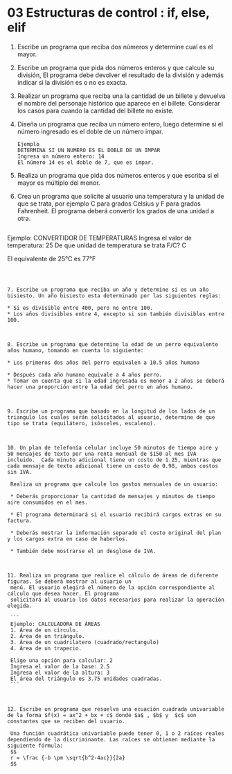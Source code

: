 # 03 Estructuras de control : if, else, elif

1. Escribe un programa que reciba dos números y determine cual es el mayor.

   

2. Escribe un programa que pida dos números enteros y que calcule su división, El programa debe devolver el resultado de la división y además indicar si la división es o no es exacta.

   

3. Realizar un programa que reciba una la cantidad de un billete y devuelva el nombre del personaje histórico que aparece en el billete. Considerar los casos para cuando la cantidad del billete no existe.
   

   
4. Diseña un programa que reciba un número entero, luego determine si el número ingresado es el doble de un número impar. 

   ```
   Ejemplo
   DETERMINA SI UN NUMERO ES EL DOBLE DE UN IMPAR
   Ingresa un número entero: 14
   El número 14 es el doble de 7, que es impar.
   ```

   

5. Realiza un programa que pida dos números enteros y que escriba si el mayor es múltiplo del menor.

   

6. Crea un programa que solicite al usuario una temperatura y la unidad de que se trata, por ejemplo C para grados Celsius y F para grados Fahrenheit. El programa deberá convertir los grados de una unidad a otra.
   
   ```
Ejemplo: 
   CONVERTIDOR DE TEMPERATURAS
   Ingresa el valor de temperatura: 25
   De que unidad de temperatura se trata F/C? C
   
   El equivalente de 25°C es 77°F
   ```
   
   

7. Escribe un programa que reciba un año y determine si es un año bisiesto. Un año bisiesto esta determinado por las siguientes reglas:
   
* Si es divisible entre 400, pero no entre 100.
   * Los años divisibles entre 4, excepto si son también divisibles entre 100.
   

   
8. Escribe un programa que determine la edad de un perro equivalente años humano, tomando en cuenta lo siguiente: 
   
   * Los primeros dos años del perro equivalen a 10.5 años humano
   
* Después cada año humano equivale a 4 años perro. 
   * Tomar en cuenta que si la edad ingresada es menor a 2 años se deberá hacer una proporción entre la edad del perro en años humano.

   
   
9. Escribe un programa que basado en la longitud de los lados de un triangulo los cuales serán solicitados al usuario, determine de que tipo se trata (equilátero, isósceles, escaleno).

   

10. Un plan de telefonía celular incluye 50 minutos de tiempo aire y 50 mensajes de texto por una renta mensual de $150 al mes IVA incluido.  Cada minuto adicional tiene un costo de 1.25, mientras que cada mensaje de texto adicional tiene un costo de 0.98, ambos costos sin IVA. 

    Realiza un programa que calcule los gastos mensuales de un usuario: 

    * Deberás proporcionar la cantidad de mensajes y minutos de tiempo aire consumidos en el mes. 

    * El programa determinará si el usuario recibirá cargos extras en su factura. 

    * Deberás mostrar la información separado el costo original del plan y los cargos extra en caso de haberlos. 

    * También debe mostrarse el un desglose de IVA. 

      

11. Realiza un programa que realice el cálculo de áreas de diferente figuras. Se deberá mostrar al usuario un
    menú. El usuario elegirá el número de la opción correspondiente al cálculo que desea hacer. El programa
    solicitará al usuario los datos necesarios para realizar la operación elegida.

    ```
    Ejemplo: CALCULADORA DE ÁREAS
    1. Área de un círculo.
    2. Área de un triángulo.
    3. Área de un cuadrilatero (cuadrado/rectangulo)
    4. Área de un trapecio.
    
    Elige una opción para calcular: 2
    Ingresa el valor de la base: 2.5
    Ingresa el valor de la altura: 3
    El área del triángulo es 3.75 unidades cuadradas.
    ```

    

12. Escribe un programa que resuelva una ecuación cuadrada univariable de la forma $f(x) = ax^2 + bx + c$ donde $a$ , $b$ y  $c$ son constantes que se reciben del usuario. 

    Una función cuadrática univariable puede tener 0, 1 o 2 raíces reales dependiendo de la discriminante. Las raíces se obtienen mediante la siguiente fórmula:
    $$
    r = \frac {-b \pm \sqrt{b^2-4ac}}{2a}
    $$
